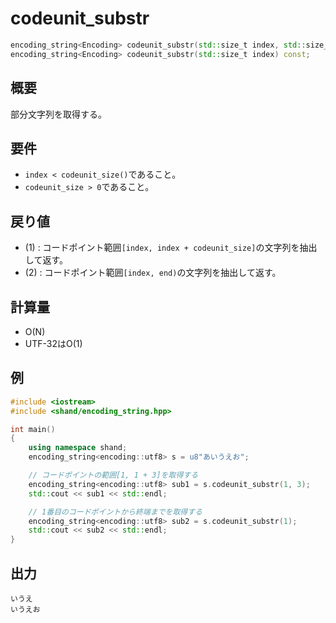 # codeunit_substr
```cpp
encoding_string<Encoding> codeunit_substr(std::size_t index, std::size_t codeunit_size) const; // (1)
encoding_string<Encoding> codeunit_substr(std::size_t index) const;                            // (2)
```

## 概要
部分文字列を取得する。


## 要件
- `index < codeunit_size()`であること。
- `codeunit_size > 0`であること。


## 戻り値
- (1) : コードポイント範囲`[index, index + codeunit_size]`の文字列を抽出して返す。
- (2) : コードポイント範囲`[index, end)`の文字列を抽出して返す。


## 計算量
- O(N)
- UTF-32はO(1)


## 例
```cpp
#include <iostream>
#include <shand/encoding_string.hpp>

int main()
{
    using namespace shand;
    encoding_string<encoding::utf8> s = u8"あいうえお";

    // コードポイントの範囲[1, 1 + 3]を取得する
    encoding_string<encoding::utf8> sub1 = s.codeunit_substr(1, 3);
    std::cout << sub1 << std::endl;

    // 1番目のコードポイントから終端までを取得する
    encoding_string<encoding::utf8> sub2 = s.codeunit_substr(1);
    std::cout << sub2 << std::endl;
}
```

## 出力
```
いうえ
いうえお
```


